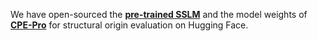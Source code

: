 We have open-sourced the **[pre-trained SSLM](https://huggingface.co/gwenrui/Pretrained_SSLM)** and the model weights of **[CPE-Pro](https://huggingface.co/gwenrui/CPE-Pro_29M/tree/main)** for structural origin evaluation on Hugging Face.

